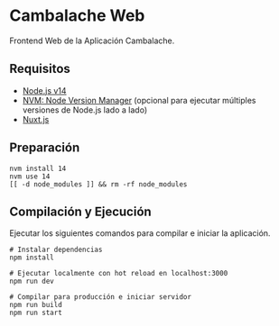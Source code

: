 # Cambalache Web
Frontend Web de la Aplicación Cambalache.

## Requisitos
* [Node.js v14](https://nodejs.org/)
* [NVM: Node Version Manager](https://github.com/nvm-sh/nvm) (opcional para ejecutar múltiples versiones de Node.js lado a lado)
* [Nuxt.js](https://nuxtjs.org)


## Preparación
```shell
nvm install 14
nvm use 14
[[ -d node_modules ]] && rm -rf node_modules
```


## Compilación y Ejecución
Ejecutar los siguientes comandos para compilar e iniciar la aplicación.
```shell
# Instalar dependencias
npm install

# Ejecutar localmente con hot reload en localhost:3000
npm run dev

# Compilar para producción e iniciar servidor
npm run build
npm run start
```
